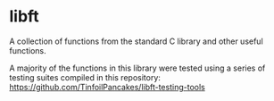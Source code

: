 # libft
A collection of functions from the standard C library and other useful functions.

A majority of the functions in this library were tested using a series of testing suites compiled in this repository:
https://github.com/TinfoilPancakes/libft-testing-tools
